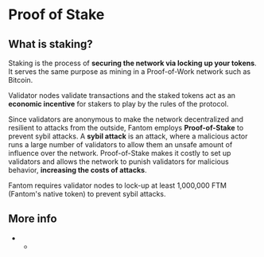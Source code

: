 # Proof of Stake

## What is staking? <a id="what-is-staking"></a>

Staking is the process of **securing the network via locking up your tokens**. It serves the same purpose as mining in a Proof-of-Work network such as Bitcoin.

Validator nodes validate transactions and the staked tokens act as an **economic incentive** for stakers to play by the rules of the protocol.

Since validators are anonymous to make the network decentralized and resilient to attacks from the outside, Fantom employs **Proof-of-Stake** to prevent sybil attacks. A **sybil attack** is an attack, where a malicious actor runs a large number of validators to allow them an unsafe amount of influence over the network. Proof-of-Stake makes it costly to set up validators and allows the network to punish validators for malicious behavior, **increasing the costs of attacks**.

Fantom requires validator nodes to lock-up at least 1,000,000 FTM \(Fantom's native token\) to prevent sybil attacks.

## More info <a id="more-info"></a>

* * 

